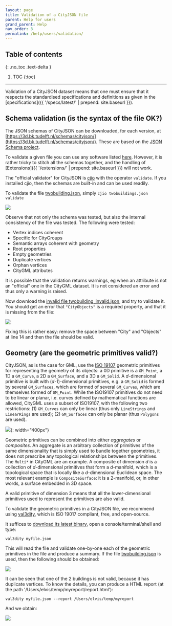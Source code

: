 ```yaml
---
layout: page
title: Validation of a CityJSON file
parent: Help for users
grand_parent: Help
nav_order: 3
permalink: /help/users/validation/
---
```


## Table of contents
{: .no_toc .text-delta }

1. TOC
{:toc}

---

Validation of a CityJSON dataset means that one must ensure that it respects the standardised specifications and definitions as given in the [specifications]({{ '/specs/latest/' | prepend: site.baseurl }}).


## Schema validation (is the syntax of the file OK?)

The JSON schemas of CityJSON can be downloaded, for each version, at [https://3d.bk.tudelft.nl/schemas/cityjson/](https://3d.bk.tudelft.nl/schemas/cityjson/).
These are based on the [JSON Schema project](https://json-schema.org/).

To validate a given file you can use any software listed [here](https://json-schema.org/implementations.html#validators).
However, it is rather tricky to stitch all the schemas together, and the handling of [Extensions]({{ '/extensions/' | prepend: site.baseurl }}) will not work.

The "official validator" for CityJSON is [cjio](https://github.com/tudelft3d/cjio) with the operator `validate`.
If you installed cjio, then the schemas are built-in and can be used readily.

To validate the file [twobuilding.json](../files/twobuildings.json), simply `cjio twobuildings.json validate`

![](../files/v-cjio.png)

Observe that not only the schema was tested, but also the internal consistency of the file was tested.
The following were tested:
  - Vertex indices coherent
  - Specific for CityGroups
  - Semantic arrays coherent with geometry
  - Root properties
  - Empty geometries
  - Duplicate vertices
  - Orphan vertices
  - CityGML attributes

It is possible that the validation returns warnings, eg when an attribute is not an "official" one in the CityGML dataset. 
It is not considered an error and thus only a warning is raised.

Now download the [invalid file twobuilding_invalid.json](../files/twobuildings_invalid.json), and try to validate it.
You should get an error that `"CityObjects"` is a required property, and that it is missing from the file:

![](../files/v-invalid.png)

Fixing this is rather easy: remove the space between "City" and "Objects" at line 14 and then the file should be valid.

## Geometry (are the geometric primitives valid?)

CityJSON, as is the case for GML, use the [ISO 19107](http://www.iso.org/iso/catalogue_detail.htm?csnumber=26012) geometric primitives for representing the geometry of its objects: a 0D primitive is a `GM_Point`, a 1D a `GM_Curve`, a 2D a `GM_Surface`, and a 3D a `GM_Solid`.
A *d*-dimensional primitive is built with (*d-1*)-dimensional primitives, e.g. a `GM_Solid` is formed by several `GM_Surfaces`, which are formed of several `GM_Curves`, which are themselves formed of `GM_Point`.
While the ISO19107 primitives do not need to be linear or planar, i.e. curves defined by mathematical functions are allowed, CityGML uses a subset of ISO19107, with the following two restrictions: (1) `GM_Curves` can only be linear (thus only `LineStrings` and `LinearRings` are used); (2) `GM_Surfaces` can only be planar (thus `Polygons` are used).

![](../files/geomprimitives.png){: width="400px"}

Geometric primitives can be combined into either *aggregates* or *composites*.
An aggregate is an arbitrary collection of primitives of the same dimensionality that is simply used to bundle together geometries, it does not prescribe any topological relationships between the primitives.
The `Multi*` in CityGML are an example.
A composite of dimension *d* is a collection of *d*-dimensional primitives that form a *d*-manifold, which is a topological space that is locally like a *d*-dimensional Euclidean space. 
The most relevant example is `CompositeSurface`: it is a 2-manifold, or, in other words, a surface embedded in 3D space.

A valid primitive of dimension 3 means that all the lower-dimensional primitives used to represent the primitives are also valid.

To validate the geometric primitives in a CityJSON file, we recommend using [val3dity](https://github.com/tudelft3d/val3dity), which is ISO 19017 compliant, free, and open-source. 

It suffices to [download its latest binary](https://github.com/tudelft3d/val3dity/releases), open a console/terminal/shell and type: 

```
val3dity myfile.json
```

This will read the file and validate one-by-one each of the geometric primitives in the file and produce a summary.
If the file [twobuilding.json](../files/twobuildings.json) is used, then the following should be obtained:

![](../files/v-summary.png)

It can be seen that one of the 2 buildings is not valid, because it has duplicate vertices.
To know the details, you can produce a HTML report (at the path '/Users/elvis/temp/myreport/report.html'):
```
val3dity myfile.json --report /Users/elvis/temp/myreport
```

And we obtain:

![](../files/v-report.png)
